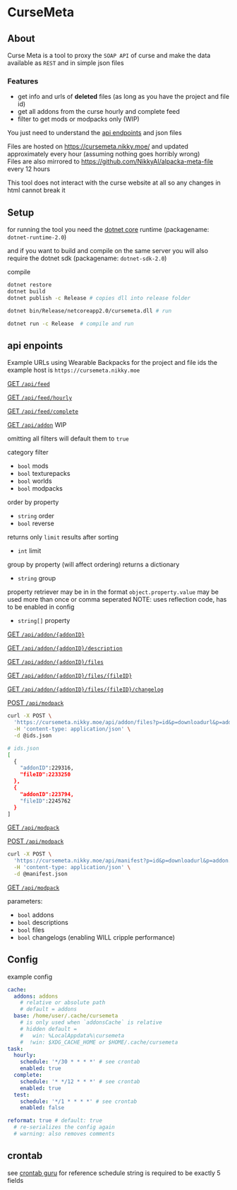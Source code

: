 # CurseMeta

## About

Curse Meta is a tool to proxy the `SOAP API` of curse and make the data available as `REST` and in simple json files

### Features
- get info and urls of **deleted** files (as long as you have the project and file id)
- get all addons from the curse hourly and complete feed
- filter to get mods or modpacks only (WIP)

You just need to understand the [api endpoints](#api-enpoints) and json files

Files are hosted on https://cursemeta.nikky.moe/ and updated approximately every hour (assuming nothing goes horribly wrong)  
Files are also mirrored to https://github.com/NikkyAI/alpacka-meta-file every 12 hours

This tool does not interact with the curse website at all so any changes in html cannot break it

## Setup

for running the tool you need the [dotnet core](https://www.microsoft.com/net/core#linuxdebian) runtime (packagename: `dotnet-runtime-2.0`)

and if you want to build and compile on the same server you will also require the dotnet sdk (packagename: `dotnet-sdk-2.0`)

compile

```sh
dotnet restore
dotnet build
dotnet publish -c Release # copies dll into release folder

dotnet bin/Release/netcoreapp2.0/cursemeta.dll # run

dotnet run -c Release  # compile and run
```


## api enpoints

Example URLs using Wearable Backpacks for the project and file ids
the example host is `https://cursemeta.nikky.moe`

[GET `/api/feed`](https://cursemeta.nikky.moe/api/feed)

[GET `/api/feed/hourly`](https://cursemeta.nikky.moe/api/feed/hourly)

[GET `/api/feed/complete`](https://cursemeta.nikky.moe/api/feed/complete)

[GET `/api/addon`](https://cursemeta.nikky.moe/api/addon?mods=1&modpacks=true&texturepacks=0&worlds=false) WIP

omitting all filters will default them to `true`

category filter

- `bool` mods
- `bool` texturepacks
- `bool` worlds
- `bool` modpacks

order by property

- `string` order
- `bool` reverse

returns only `limit` results after sorting

- `int` limit

group by property (will affect ordering)
returns a dictionary

- `string` group

property retriever may be in in the format `object.property.value`
may be used more than once or comma seperated
NOTE: uses reflection code, has to be enabled in config

- `string[]` property

[GET `/api/addon/{addonID}`](https://cursemeta.nikky.moe/api/addon/257572)

[GET `/api/addon/{addonID}/description`](https://cursemeta.nikky.moe/api/addon/257572/desription)

[GET `/api/addon/{addonID}/files`](https://cursemeta.nikky.moe/api/addon/257572/files)

[GET `/api/addon/{addonID}/files/{fileID}`](https://cursemeta.nikky.moe/api/addon/257572/files/2382299)

[GET `/api/addon/{addonID}/files/{fileID}/changelog`](https://cursemeta.nikky.moe/api/addon/257572/files/2382299/changelog)

[POST `/api/modpack`](https://cursemeta.nikky.moe/api/addon/files)

```sh
curl -X POST \
  'https://cursemeta.nikky.moe/api/addon/files?p=id&p=downloadurl&p=addon.id&p=addon.name&p=addon.categorysection.name&p=addon.categorysection.packagetype&p=addon.categorysection.path' \
  -H 'content-type: application/json' \
  -d @ids.json

# ids.json
[
  {  
    "addonID":229316,
    "fileID":2233250
  },
  {  
    "addonID":223794,
    "fileID":2245762
  }
]
```

[GET `/api/modpack`](https://cursemeta.nikky.moe/api/addon/ids)


[POST `/api/modpack`](https://cursemeta.nikky.moe/api/manifest)

```sh
curl -X POST \
  'https://cursemeta.nikky.moe/api/manifest?p=id&p=downloadurl&p=addon.id&p=addon.name&p=addon.categorysection.name&p=addon.categorysection.packagetype&p=addon.categorysection.path' \
  -H 'content-type: application/json' \
  -d @manifest.json
```

[GET `/api/modpack`](https://cursemeta.nikky.moe/api/update/sync)

parameters:

- `bool` addons
- `bool` descriptions
- `bool` files
- `bool` changelogs (enabling WILL cripple performance)

## Config

example config

```yaml
cache:
  addons: addons
    # relative or absolute path
    # default = addons
  base: /home/user/.cache/cursemeta
    # is only used when `addonsCache` is relative
    # hidden default =
    #   win: %LocalAppdata%\cursemeta
    #  !win: $XDG_CACHE_HOME or $HOME/.cache/cursemeta
task:
  hourly:
    schedule: '*/30 * * * *' # see crontab
    enabled: true
  complete:
    schedule: '* */12 * * *' # see crontab
    enabled: true
  test:
    schedule: '*/1 * * * *' # see crontab
    enabled: false

reformat: true # default: true
  # re-serializes the config again
  # warning: also removes comments

```

## crontab

see [crontab guru](https://crontab.guru/#*/30_*_*_*_*) for reference
schedule string is required to be exactly 5 fields

